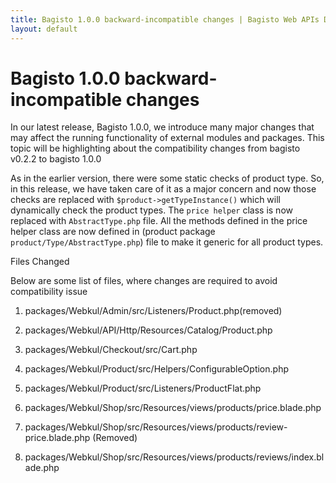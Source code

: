 ```yaml
---
title: Bagisto 1.0.0 backward-incompatible changes | Bagisto Web APIs Documentation
layout: default
---
```


# Bagisto 1.0.0 backward-incompatible changes

In our latest release, Bagisto 1.0.0, we introduce many major changes that may affect the running functionality of external modules and packages. This topic will be highlighting about the compatibility changes from bagisto v0.2.2 to bagisto 1.0.0

As in the earlier version, there were some static checks of product type. So, in this release, we have taken care of it as a major concern and now those checks are replaced with `$product->getTypeInstance()` which will dynamically check the product types. The `price helper` class is now replaced with `AbstractType.php` file. All the methods defined in the price helper class are now defined in (product package `product/Type/AbstractType.php`) file to make it generic for all product types.

Files Changed

Below are some list of files, where changes are required to avoid compatibility issue

1. packages/Webkul/Admin/src/Listeners/Product.php(removed)

2. packages/Webkul/API/Http/Resources/Catalog/Product.php

3. packages/Webkul/Checkout/src/Cart.php

4. packages/Webkul/Product/src/Helpers/ConfigurableOption.php

5. packages/Webkul/Product/src/Listeners/ProductFlat.php

6. packages/Webkul/Shop/src/Resources/views/products/price.blade.php

7. packages/Webkul/Shop/src/Resources/views/products/review-price.blade.php (Removed)

8. packages/Webkul/Shop/src/Resources/views/products/reviews/index.blade.php
